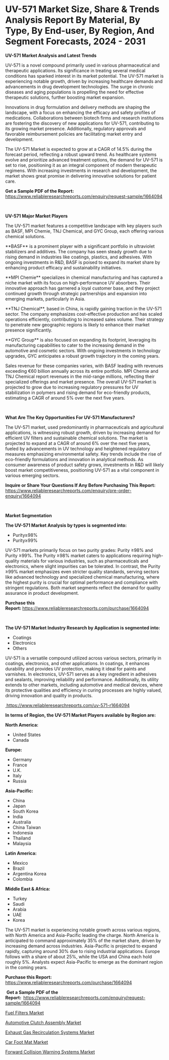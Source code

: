 <p><h1>UV-571 Market Size, Share & Trends Analysis Report By Material, By Type, By End-user, By Region, And Segment Forecasts, 2024 - 2031</h1></p><p><strong>UV-571 Market Analysis and Latest Trends</strong></p>
<p><p>UV-571 is a novel compound primarily used in various pharmaceutical and therapeutic applications. Its significance in treating several medical conditions has sparked interest in its market potential. The UV-571 market is experiencing notable growth, driven by increasing healthcare demands and advancements in drug development technologies. The surge in chronic diseases and aging populations is propelling the need for effective therapeutic solutions, further boosting market expansion.</p><p>Innovations in drug formulation and delivery methods are shaping the landscape, with a focus on enhancing the efficacy and safety profiles of medications. Collaborations between biotech firms and research institutions are fostering the discovery of new applications for UV-571, contributing to its growing market presence. Additionally, regulatory approvals and favorable reimbursement policies are facilitating market entry and development.</p><p>The UV-571 Market is expected to grow at a CAGR of 14.5% during the forecast period, reflecting a robust upward trend. As healthcare systems evolve and prioritize advanced treatment options, the demand for UV-571 is set to rise, positioning it as an integral component of modern therapeutic regimens. With increasing investments in research and development, the market shows great promise in delivering innovative solutions for patient care.</p></p>
<p><strong>Get a Sample PDF of the Report:&nbsp;</strong> <a href="https://www.reliableresearchreports.com/enquiry/request-sample/1664094?utm_campaign=1581&utm_medium=2&utm_source=Github&utm_content=ia&utm_term=09122024&utm_id=uv-571">https://www.reliableresearchreports.com/enquiry/request-sample/1664094</a></p>
<p>&nbsp;</p>
<p><strong>UV-571 Major Market Players</strong></p>
<p><p>The UV-571 market features a competitive landscape with key players such as BASF, MPI Chemie, TNJ Chemical, and GYC Group, each offering various chemical solutions. </p><p>**BASF** is a prominent player with a significant portfolio in ultraviolet stabilizers and additives. The company has seen steady growth due to rising demand in industries like coatings, plastics, and adhesives. With ongoing investments in R&D, BASF is poised to expand its market share by enhancing product efficacy and sustainability initiatives. </p><p>**MPI Chemie** specializes in chemical manufacturing and has captured a niche market with its focus on high-performance UV absorbers. Their innovative approach has garnered a loyal customer base, and they project continued growth through strategic partnerships and expansion into emerging markets, particularly in Asia.</p><p>**TNJ Chemical**, based in China, is rapidly gaining traction in the UV-571 sector. The company emphasizes cost-effective production and has scaled operations efficiently, contributing to increased sales volume. Their strategy to penetrate new geographic regions is likely to enhance their market presence significantly.</p><p>**GYC Group** is also focused on expanding its footprint, leveraging its manufacturing capabilities to cater to the increasing demand in the automotive and cosmetic sectors. With ongoing investments in technology upgrades, GYC anticipates a robust growth trajectory in the coming years.</p><p>Sales revenue for these companies varies, with BASF leading with revenues exceeding €60 billion annually across its entire portfolio. MPI Chemie and TNJ Chemical report revenues in the mid-range millions, reflecting their specialized offerings and market presence. The overall UV-571 market is projected to grow due to increasing regulatory pressures for UV stabilization in polymers and rising demand for eco-friendly products, estimating a CAGR of around 5% over the next five years.</p></p>
<p>&nbsp;</p>
<p><strong>What Are The Key Opportunities For UV-571 Manufacturers?</strong></p>
<p><p>The UV-571 market, used predominantly in pharmaceuticals and agricultural applications, is witnessing robust growth, driven by increasing demand for efficient UV filters and sustainable chemical solutions. The market is projected to expand at a CAGR of around 6% over the next five years, fueled by advancements in UV technology and heightened regulatory measures emphasizing environmental safety. Key trends include the rise of eco-friendly formulations and innovation in analytical methods. As consumer awareness of product safety grows, investments in R&D will likely boost market competitiveness, positioning UV-571 as a vital component in various emerging sectors.</p></p>
<p><strong>Inquire or Share Your Questions If Any Before Purchasing This Report:</strong> <a href="https://www.reliableresearchreports.com/enquiry/pre-order-enquiry/1664094?utm_campaign=1581&utm_medium=2&utm_source=Github&utm_content=ia&utm_term=09122024&utm_id=uv-571">https://www.reliableresearchreports.com/enquiry/pre-order-enquiry/1664094</a></p>
<p>&nbsp;</p>
<p><strong>Market Segmentation</strong></p>
<p><strong>The UV-571 Market Analysis by types is segmented into:</strong></p>
<p><ul><li>Purity≥98%</li><li>Purity≥99%</li></ul></p>
<p><p>UV-571 markets primarily focus on two purity grades: Purity ≥98% and Purity ≥99%. The Purity ≥98% market caters to applications requiring high-quality materials for various industries, such as pharmaceuticals and electronics, where slight impurities can be tolerated. In contrast, the Purity ≥99% market emphasizes even stricter quality standards, serving sectors like advanced technology and specialized chemical manufacturing, where the highest purity is crucial for optimal performance and compliance with stringent regulations. Both market segments reflect the demand for quality assurance in product development.</p></p>
<p><strong>Purchase this Report:&nbsp;</strong><a href="https://www.reliableresearchreports.com/purchase/1664094?utm_campaign=1581&utm_medium=2&utm_source=Github&utm_content=ia&utm_term=09122024&utm_id=uv-571">https://www.reliableresearchreports.com/purchase/1664094</a></p>
<p>&nbsp;</p>
<p><strong>The UV-571 Market Industry Research by Application is segmented into:</strong></p>
<p><ul><li>Coatings</li><li>Electronics</li><li>Others</li></ul></p>
<p><p>UV-571 is a versatile compound utilized across various sectors, primarily in coatings, electronics, and other applications. In coatings, it enhances durability and provides UV protection, making it ideal for paints and varnishes. In electronics, UV-571 serves as a key ingredient in adhesives and sealants, improving reliability and performance. Additionally, its utility extends to other markets, including automotive and medical devices, where its protective qualities and efficiency in curing processes are highly valued, driving innovation and quality in products.</p></p>
<p><a href="https://www.reliableresearchreports.com/uv-571-r1664094?utm_campaign=1581&utm_medium=2&utm_source=Github&utm_content=ia&utm_term=09122024&utm_id=uv-571">&nbsp;https://www.reliableresearchreports.com/uv-571-r1664094</a></p>
<p><strong>In terms of Region, the UV-571 Market Players available by Region are:</strong></p>
<p>
    <p> <strong> North America: </strong>
        <ul>
            <li>United States</li>
            <li>Canada</li>
        </ul>
        </p> 
    <p> <strong> Europe: </strong>
        <ul>
            <li>Germany</li>
            <li>France</li>
            <li>U.K.</li>
            <li>Italy</li>
            <li>Russia</li>
        </ul>
        </p> 
    <p> <strong> Asia-Pacific: </strong>
        <ul>
            <li>China</li>
            <li>Japan</li>
            <li>South Korea</li>
            <li>India</li>
            <li>Australia</li>
            <li>China Taiwan</li>
            <li>Indonesia</li>
            <li>Thailand</li>
            <li>Malaysia</li>
        </ul>
        </p> 
    <p> <strong> Latin America: </strong>
        <ul>
            <li>Mexico</li>
            <li>Brazil</li>
            <li>Argentina Korea</li>
            <li>Colombia</li>
        </ul>
        </p> 
    <p> <strong> Middle East & Africa: </strong>
        <ul>
            <li>Turkey</li>
            <li>Saudi</li>
            <li>Arabia</li>
            <li>UAE</li>
            <li>Korea</li>
        </ul>
    </p>
    </p>
<p><p>The UV-571 market is experiencing notable growth across various regions, with North America and Asia-Pacific leading the charge. North America is anticipated to command approximately 35% of the market share, driven by increasing demand across industries. Asia-Pacific is projected to expand rapidly, capturing around 30% due to rising industrial applications. Europe follows with a share of about 25%, while the USA and China each hold roughly 5%. Analysts expect Asia-Pacific to emerge as the dominant region in the coming years.</p></p>
<p><strong>Purchase this Report: </strong><a href="https://www.reliableresearchreports.com/purchase/1664094?utm_campaign=1581&utm_medium=2&utm_source=Github&utm_content=ia&utm_term=09122024&utm_id=uv-571">https://www.reliableresearchreports.com/purchase/1664094</a></p>
<p>&nbsp;<strong>Get a Sample PDF of the Report:&nbsp;&nbsp;</strong><a href="https://www.reliableresearchreports.com/enquiry/request-sample/1664094?utm_campaign=1581&utm_medium=2&utm_source=Github&utm_content=ia&utm_term=09122024&utm_id=uv-571">https://www.reliableresearchreports.com/enquiry/request-sample/1664094</a></p>
<p><strong></strong></p>
<p><p><a href="https://www.linkedin.com/pulse/focus-fuel-filters-market-trends-metrics-sales-size-growing-ar6of?utm_campaign=1581&utm_medium=2&utm_source=Github&utm_content=ia&utm_term=09122024&utm_id=uv-571">Fuel Filters Market</a></p><p><a href="https://www.linkedin.com/pulse/whats-ahead-automotive-clutch-assembly-market-analysis-2024-2031-cwyof?utm_campaign=1581&utm_medium=2&utm_source=Github&utm_content=ia&utm_term=09122024&utm_id=uv-571">Automotive Clutch Assembly Market</a></p><p><a href="https://www.linkedin.com/pulse/projecting-growth-exhaust-gas-recirculation-systems-market-bn57f?utm_campaign=1581&utm_medium=2&utm_source=Github&utm_content=ia&utm_term=09122024&utm_id=uv-571">Exhaust Gas Recirculation Systems Market</a></p><p><a href="https://www.linkedin.com/pulse/market-growth-car-foot-mat-sector-2024-2031-emerging-trends-competitive-mav9f?utm_campaign=1581&utm_medium=2&utm_source=Github&utm_content=ia&utm_term=09122024&utm_id=uv-571">Car Foot Mat Market</a></p><p><a href="https://www.linkedin.com/pulse/th-score-market-0ptye?utm_campaign=1581&utm_medium=2&utm_source=Github&utm_content=ia&utm_term=09122024&utm_id=uv-571">Forward Collision Warning Systems Market</a></p></p>